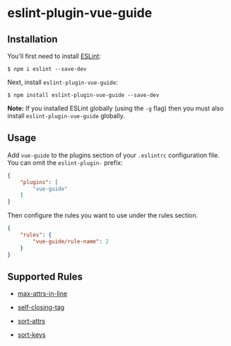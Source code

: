 # eslint-plugin-vue-guide

## Installation

You'll first need to install [ESLint](http://eslint.org):

```
$ npm i eslint --save-dev
```

Next, install `eslint-plugin-vue-guide`:

```
$ npm install eslint-plugin-vue-guide --save-dev
```

**Note:** If you installed ESLint globally (using the `-g` flag) then you must also install `eslint-plugin-vue-guide` globally.

## Usage

Add `vue-guide` to the plugins section of your `.eslintrc` configuration file. You can omit the `eslint-plugin-` prefix:

```json
{
    "plugins": [
        "vue-guide"
    ]
}
```


Then configure the rules you want to use under the rules section.

```json
{
    "rules": {
        "vue-guide/rule-name": 2
    }
}
```

## Supported Rules

* [max-attrs-in-line](./docs/rules/zh-cn/max-attrs-in-line.md)

* [self-closing-tag](./docs/rules/zh-cn/self-closing-tag.md)

* [sort-attrs](./docs/rules/zh-cn/sort-attrs.md)

* [sort-keys](./docs/rules/zh-cn/sort-keys.md)
